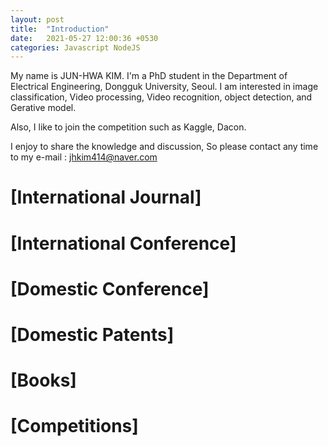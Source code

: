 ```yaml
---
layout: post
title:  "Introduction"
date:   2021-05-27 12:00:36 +0530
categories: Javascript NodeJS
---
```

My name is JUN-HWA KIM. 
I'm a PhD student in the Department of Electrical Engineering, Dongguk University, Seoul.
I am interested in image classification, Video processing, Video recognition, object detection, and Gerative model.

Also, I like to join the competition such as Kaggle, Dacon.

I enjoy to share the knowledge and discussion, So please contact any time to my e-mail : jhkim414@naver.com


# [International Journal]

# [International Conference]

# [Domestic Conference]

# [Domestic Patents]

# [Books]

# [Competitions]
